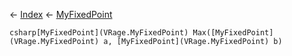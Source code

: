 ← [Index](Api-Index) ← [MyFixedPoint](VRage.MyFixedPoint)

```csharp[MyFixedPoint](VRage.MyFixedPoint) Max([MyFixedPoint](VRage.MyFixedPoint) a, [MyFixedPoint](VRage.MyFixedPoint) b)```